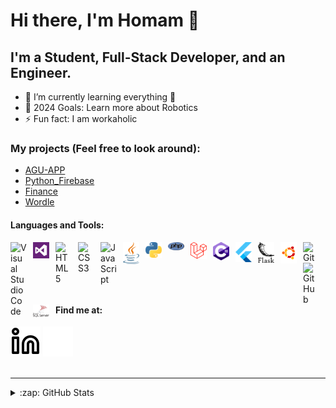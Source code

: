 
# Hi there, I'm Homam 👋 

## I'm a Student, Full-Stack Developer, and an Engineer.

- 🌱 I’m currently learning everything 🤣
- 🥅 2024 Goals: Learn more about Robotics 
- ⚡ Fun fact: I am workaholic

### My projects (Feel free to look around):
- [AGU-APP][flutter]
- [Python_Firebase][python]
- [Finance][flask]
- [Wordle][wordle]

#### Languages and Tools:

<img align="left" alt="Visual Studio Code" width="26px" src="https://cdn.jsdelivr.net/gh/devicons/devicon/icons/vscode/vscode-original.svg" style="padding-right:10px;"/>
<img align="left" alt="Visual Studio" width="26px" src="./img/vs.svg" style="padding-right:10px;"/>
<img align="left" alt="HTML5" width="26px" src="https://cdn.jsdelivr.net/gh/devicons/devicon/icons/html5/html5-original.svg" style="padding-right:10px;"/>
<img align="left" alt="CSS3" width="26px" src="https://cdn.jsdelivr.net/gh/devicons/devicon/icons/css3/css3-original.svg" style="padding-right:10px;"/>
<img align="left" alt="JavaScript" width="26px" src="https://cdn.jsdelivr.net/gh/devicons/devicon/icons/javascript/javascript-original.svg" style="padding-right:10px;"/>
<img align="left" alt="Java" width="26px" src="./img/java.svg" style="padding-right:10px;"/>
<img align="left" alt="Python" width="26px" src="./img/python.svg" style="padding-right:10px;"/>
<img align="left" alt="PHP" width="26px" src="./img/php.svg" style="padding-right:10px;"/>
<img align="left" alt="Laravel" width="26px" src="./img/laravel.svg" style="padding-right:10px;"/>
<img align="left" alt="C#" width="26px" src="./img/c-sharp.svg" style="padding-right:10px;"/>
<img align="left" alt="Flutter" width="26px" src="./img/Flutter.svg" style="padding-right:10px;"/>
<img align="left" alt="Flask" width="26px" src="./img/flask.svg" style="padding-right:10px;"/>
<img align="left" alt="Ubuntu" width="26px" src="./img/ubuntu.svg" style="padding-right:10px;"/>
<img align="left" alt="Git" width="26px" src="https://cdn.jsdelivr.net/gh/devicons/devicon/icons/git/git-original.svg" style="padding-right:10px;"/>
<img align="left" alt="GitHub" width="26px" src="https://user-images.githubusercontent.com/3369400/139447912-e0f43f33-6d9f-45f8-be46-2df5bbc91289.png" style="padding-right:10px;"/>
<img align="left" alt="MSSQL" width="26px" src="./img/mssql.svg" style="padding-right:10px;"/>
<br/>

#### Find me at:

[![linkedin](./img/linkedin-light.svg)](https://linkedin.com/in/homam-abosaleh#gh-light-mode-only)
[![linkedin](./img/linkedin-dark.svg)](https://linkedin.com/in/homam-abosaleh#gh-dark-mode-only)
<br />
<br />

---

<details>
  <summary>:zap: GitHub Stats</summary>

  <img align="left" alt="HomamAbolsaeh's GitHub Stats" src="https://github-readme-stats.vercel.app/api?username=HomamAbosaleh&show_icons=true&hide_border=false&title_color=ff652f&icon_color=FFE400&bg_color=09131B&text_color=ffffff&border_color=0c1a25" />

</details>

[linkedin]: www.linkedin.com/in/homam-abosaleh
[flutter]: https://github.com/HomamAbosaleh/AGU-App
[python]: https://github.com/HomamAbosaleh/Python_Firebase
[flask]: https://github.com/HomamAbosaleh/Finance
[wordle]: https://github.com/HomamAbosaleh/wordle
